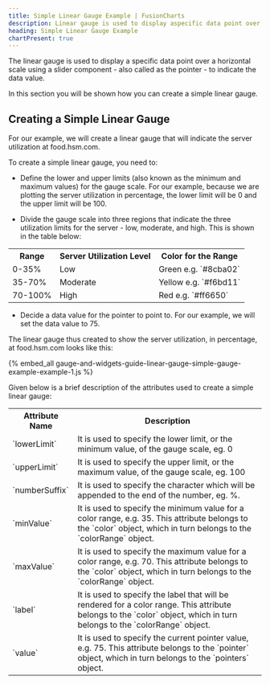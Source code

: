 ```yaml
---
title: Simple Linear Gauge Example | FusionCharts
description: Linear gauge is used to display aspecific data point over a horizontal scale using a slider component.
heading: Simple Linear Gauge Example
chartPresent: true
---
```


The linear gauge is used to display a specific data point over a horizontal scale using a slider component - also called as the pointer - to indicate the data value.

In this section you will be shown how you can create a simple linear gauge.

## Creating a Simple Linear Gauge

For our example, we will create a linear gauge that will indicate the server utilization at food.hsm.com.

To create a simple linear gauge, you need to:

* Define the lower and upper limits (also known as the minimum and maximum values) for the gauge scale. For our example, because we are plotting the server utilization in percentage, the lower limit will be 0 and the upper limit will be 100.

* Divide the gauge scale into three regions that indicate the three utilization limits for the server - low, moderate, and high.  This is shown in the table below:

<table>
  <tr>
    <th>Range</th>
    <th>Server Utilization Level</th>
    <th>Color for the Range</th>
  </tr>
  <tr>
    <td>0-35%</td>
    <td>Low</td>
    <td>Green e.g. `#8cba02`</td>
  </tr>
  <tr>
    <td>35-70%</td>
    <td>Moderate</td>
    <td>Yellow e.g. `#f6bd11`</td>
  </tr>
  <tr>
    <td>70-100%</td>
    <td>High</td>
    <td>Red e.g. `#ff6650`</td>
  </tr>
</table>


* Decide a data value for the pointer to point to. For our example, we will set the data value to 75.

The linear gauge thus created to show the server utilization, in percentage, at food.hsm.com looks like this:

{% embed_all gauge-and-widgets-guide-linear-gauge-simple-gauge-example-example-1.js %}

Given below is a brief description of the attributes used to create a simple linear gauge:

<table>
  <tr>
    <th>Attribute Name</th>
    <th>Description</th>
  </tr>
  <tr>
    <td>`lowerLimit`</td>
    <td>It is used to specify the lower limit, or the minimum value, of the gauge scale, eg. 0</td>
  </tr>
  <tr>
    <td>`upperLimit`</td>
    <td>It is used to specify the upper limit, or the maximum value, of the gauge scale, eg. 100</td>
  </tr>
  <tr>
    <td>`numberSuffix`</td>
    <td>It is used to specify the character which will be appended to the end of the number, eg. %.</td>
  </tr>
  <tr>
    <td>`minValue`</td>
    <td>It is used to specify the minimum value for a color range, e.g. 35. This attribute belongs to the `color` object, which in turn belongs to the `colorRange` object.</td>
  </tr>
  <tr>
    <td>`maxValue`</td>
    <td>It is used to specify the maximum value for a color range, e.g. 70. This attribute belongs to the `color` object, which in turn belongs to the `colorRange` object.</td>
  </tr>
  <tr>
    <td>`label`</td>
    <td>It is used to specify the label that will be rendered for a color range. This attribute belongs to the `color` object, which in turn belongs to the `colorRange` object.</td>
  </tr>
  <tr>
    <td>`value`</td>
    <td>It is used to specify the current pointer value, e.g. 75. This attribute belongs to the `pointer` object, which in turn belongs to the `pointers` object.</td>
  </tr>
</table>
